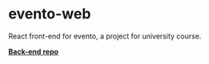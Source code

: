 # evento-web

React front-end for evento, a project for university course.

[**Back-end repo**](https://github.com/anttilip/evento-server)


